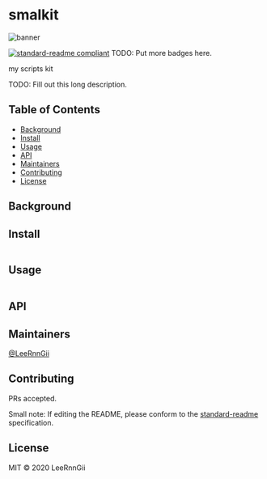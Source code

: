 # smalkit

![banner]()

[![standard-readme compliant](https://img.shields.io/badge/standard--readme-OK-green.svg?style=flat-square)](https://github.com/RichardLitt/standard-readme)
TODO: Put more badges here.

my scripts kit

TODO: Fill out this long description.

## Table of Contents

- [Background](#background)
- [Install](#install)
- [Usage](#usage)
- [API](#api)
- [Maintainers](#maintainers)
- [Contributing](#contributing)
- [License](#license)

## Background

## Install

```
```

## Usage

```
```

## API

## Maintainers

[@LeeRnnGii](https://github.com/LeeRnnGii)

## Contributing

PRs accepted.

Small note: If editing the README, please conform to the [standard-readme](https://github.com/RichardLitt/standard-readme) specification.

## License

MIT © 2020 LeeRnnGii
